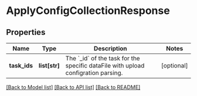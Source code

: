 # ApplyConfigCollectionResponse

## Properties
Name | Type | Description | Notes
------------ | ------------- | ------------- | -------------
**task_ids** | **list[str]** | The &#x60;_id&#x60; of the task for the specific dataFile with upload configration parsing. | [optional] 

[[Back to Model list]](../README.md#documentation-for-models) [[Back to API list]](../README.md#documentation-for-api-endpoints) [[Back to README]](../README.md)

